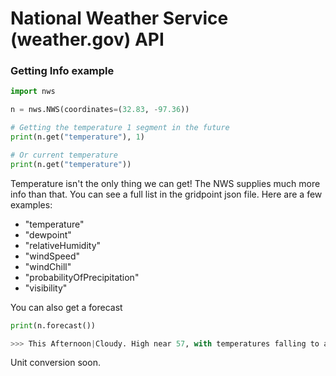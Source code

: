 National Weather Service (weather.gov) API
=========

### Getting Info example
```python
import nws

n = nws.NWS(coordinates=(32.83, -97.36))

# Getting the temperature 1 segment in the future
print(n.get("temperature"), 1)

# Or current temperature
print(n.get("temperature"))
```

Temperature isn't the only thing we can get! The NWS supplies much more info than that.
You can see a full list in the gridpoint json file. Here are a few examples:
- "temperature"
- "dewpoint"
- "relativeHumidity"
- "windSpeed"
- "windChill"
- "probabilityOfPrecipitation"
- "visibility"

You can also get a forecast
```python
print(n.forecast())

>>> This Afternoon|Cloudy. High near 57, with temperatures falling to around 52 in the afternoon. North wind around 15 mph, with gusts as high as 25 mph. New rainfall amounts between a tenth and quarter of an inch possible.
```

Unit conversion soon.
